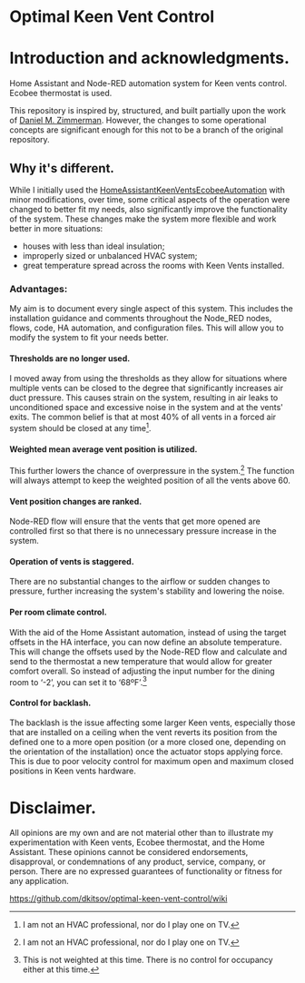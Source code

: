 # Optimal Keen Vent Control

# Introduction and acknowledgments.
Home Assistant and Node-RED automation system for Keen vents control. Ecobee thermostat is used.

This repository is inspired by, structured, and built partially upon the work of [Daniel M. Zimmerman](https://github.com/dmzimmerman/HomeAssistantKeenVentsEcobeeAutomation).
However, the changes to some operational concepts are significant enough for this not to be a branch of the original repository.

## Why it's different.
While I initially used the [HomeAssistantKeenVentsEcobeeAutomation](https://github.com/dmzimmerman/HomeAssistantKeenVentsEcobeeAutomation) with minor modifications, over time, some critical aspects of the operation were changed to better fit my needs, also significantly improve the functionality of the system. These changes make the system more flexible and work better in more situations:
- houses with less than ideal insulation;
- improperly sized or unbalanced HVAC system;
- great temperature spread across the rooms with Keen Vents installed.
### Advantages:
My aim is to document every single aspect of this system. This includes the installation guidance and comments throughout the Node_RED nodes, flows, code, HA automation, and configuration files. This will allow you to modify the system to fit your needs better.
#### Thresholds are no longer used.
I moved away from using the thresholds as they allow for situations where multiple vents can be closed to the degree that significantly increases air duct pressure. This causes strain on the system, resulting in air leaks to unconditioned space and excessive noise in the system and at the vents' exits.
The common belief is that at most 40% of all vents in a forced air system should be closed at any time[^1].
#### Weighted mean average vent position is utilized.
This further lowers the chance of overpressure in the system.[^1] The function will always attempt to keep the weighted position of all the vents above 60.
#### Vent position changes are ranked.
Node-RED flow will ensure that the vents that get more opened are controlled first so that there is no unnecessary pressure increase in the system.
#### Operation of vents is staggered.
There are no substantial changes to the airflow or sudden changes to pressure, further increasing the system's stability and lowering the noise.
#### Per room climate control.
With the aid of the Home Assistant automation, instead of using the target offsets in the HA interface, you can now define an absolute temperature. This will change the offsets used by the Node-RED flow and calculate and send to the thermostat a new temperature that would allow for greater comfort overall. So instead of adjusting the input number for the dining room to ‘-2’, you can set it to ‘68ºF’.[^2]
#### Control for backlash.
The backlash is the issue affecting some larger Keen vents, especially those that are installed on a ceiling when the vent reverts its position from the defined one to a more open position (or a more closed one, depending on the orientation of the installation) once the actuator stops applying force. This is due to poor velocity control for maximum open and maximum closed positions in Keen vents hardware.

# Disclaimer.
All opinions are my own and are not material other than to illustrate my experimentation with Keen vents, Ecobee thermostat, and the Home Assistant. These opinions cannot be considered endorsements, disapproval, or condemnations of any product, service, company, or person.   There are no expressed guarantees of functionality or fitness for any application.


https://github.com/dkitsov/optimal-keen-vent-control/wiki





[^1]: I am not an HVAC professional, nor do I play one on TV.
[^2]: This is not weighted at this time. There is no control for occupancy either at this time.
